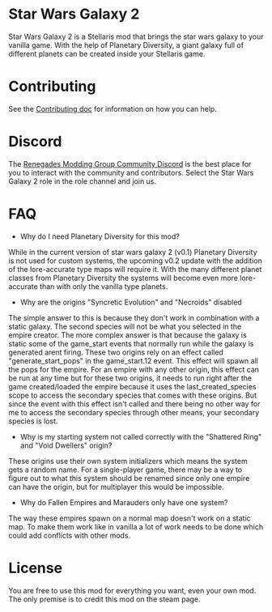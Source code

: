 # Star Wars Galaxy 2

Star Wars Galaxy 2 is a Stellaris mod that brings the star wars galaxy to your vanilla game. With the help of Planetary Diversity, a giant galaxy full of different planets can be created inside your Stellaris game.

# Contributing

See the [Contributing doc](https://gitlab.com/renegades-modding-group/star-wars-galaxy-2/-/blob/master/CONTRIBUTING.md) for information on how you can help.

# Discord

The [Renegades Modding Group Community Discord](https://discord.gg/4xfQ78sPpm) is the best place for you to interact with the community and contributors. Select the Star Wars Galaxy 2 role in the role channel and join us.

# FAQ

- Why do I need Planetary Diversity for this mod?

While in the current version of star wars galaxy 2 (v0.1) Planetary Diversity is not used for custom systems, the upcoming v0.2 update with the addition of the lore-accurate type maps will require it. With the many different planet classes from Planetary Diversity the systems will become even more lore-accurate than with only the vanilla type planets.

- Why are the origins "Syncretic Evolution" and "Necroids" disabled

The simple answer to this is because they don't work in combination with a static galaxy. The second species will not be what you selected in the empire creator.
The more complex answer is that because the galaxy is static some of the game_start events that normally run while the galaxy is generated arent firing. These two origins rely on an effect called "generate_start_pops" in the game_start.12 event. This effect will spawn all the pops for the empire. For an empire with any other origin, this effect can be run at any time but for these two origins, it needs to run right after the game created/loaded the empire because it uses the last_created_species scope to access the secondary species that comes with these origins. But since the event with this effect isn't called and there being no other way for me to access the secondary species through other means, your secondary species is lost.

- Why is my starting system not called correctly with the "Shattered Ring" and "Void Dwellers" origin?

These origins use their own system initializers which means the system gets a random name. For a single-player game, there may be a way to figure out to what this system should be renamed since only one empire can have the origin, but for multiplayer this would be impossible.

- Why do Fallen Empires and Marauders only have one system?

The way these empires spawn on a normal map doesn't work on a static map. To make them work like in vanilla a lot of work needs to be done which could add conflicts with other mods.

# License

You are free to use this mod for everything you want, even your own mod. The only premise is to credit this mod on the steam page.
